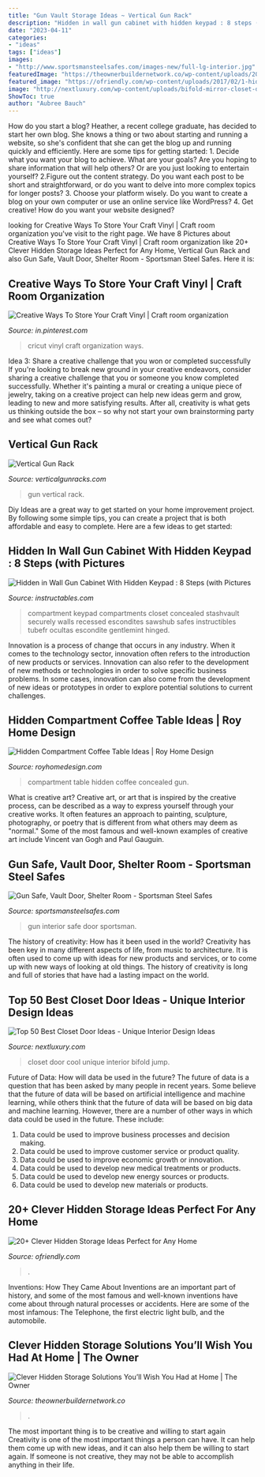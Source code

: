 ```yaml
---
title: "Gun Vault Storage Ideas ~ Vertical Gun Rack"
description: "Hidden in wall gun cabinet with hidden keypad : 8 steps (with pictures"
date: "2023-04-11"
categories:
- "ideas"
tags: ["ideas"]
images:
- "http://www.sportsmansteelsafes.com/images-new/full-lg-interior.jpg"
featuredImage: "https://theownerbuildernetwork.co/wp-content/uploads/2015/10/Clever-Hidden-Storage-15.jpg"
featured_image: "https://ofriendly.com/wp-content/uploads/2017/02/1-hidden-storage-ideas.jpg"
image: "http://nextluxury.com/wp-content/uploads/bifold-mirror-closet-door-cool-design-ideas.jpg"
ShowToc: true
author: "Aubree Bauch"
---
```



How do you start a blog?
Heather, a recent college graduate, has decided to start her own blog. She knows a thing or two about starting and running a website, so she's confident that she can get the blog up and running quickly and efficiently. Here are some tips for getting started: 1. Decide what you want your blog to achieve. What are your goals? Are you hoping to share information that will help others? Or are you just looking to entertain yourself? 2.Figure out the content strategy. Do you want each post to be short and straightforward, or do you want to delve into more complex topics for longer posts? 3. Choose your platform wisely. Do you want to create a blog on your own computer or use an online service like WordPress? 4. Get creative! How do you want your website designed?

	

		
looking for Creative Ways To Store Your Craft Vinyl | Craft room organization you've visit to the right page. We have 8 Pictures about Creative Ways To Store Your Craft Vinyl | Craft room organization like 20+ Clever Hidden Storage Ideas Perfect for Any Home, Vertical Gun Rack and also Gun Safe, Vault Door, Shelter Room - Sportsman Steel Safes. Here it is:
		
    
## Creative Ways To Store Your Craft Vinyl | Craft Room Organization

<img loading=lazy src="https://i.pinimg.com/736x/80/a6/41/80a641623ab2e72b837a96da69923df0.jpg" onerror="this.onerror=null;this.src='https://tse1.mm.bing.net/th?id=OIP.4UReKX92UuqJhXK5_nD5FAAAAA&amp;pid=15.1';" alt="Creative Ways To Store Your Craft Vinyl | Craft room organization">

_Source: in.pinterest.com_

>cricut vinyl craft organization ways. 

	

Idea 3: Share a creative challenge that you won or completed successfully
If you're looking to break new ground in your creative endeavors, consider sharing a creative challenge that you or someone you know completed successfully. Whether it's painting a mural or creating a unique piece of jewelry, taking on a creative project can help new ideas germ and grow, leading to new and more satisfying results. After all, creativity is what gets us thinking outside the box – so why not start your own brainstorming party and see what comes out?

    
## Vertical Gun Rack

<img loading=lazy src="http://www.verticalgunracks.com/uploads/3/2/2/5/32257811/s201770780116283532_p1_i30_w640.jpeg" onerror="this.onerror=null;this.src='https://tse1.mm.bing.net/th?id=OIP.QDqTs3o6kGq3YzueNXiFCwHaFj&amp;pid=15.1';" alt="Vertical Gun Rack">

_Source: verticalgunracks.com_

>gun vertical rack. 

	

Diy Ideas are a great way to get started on your home improvement project. By following some simple tips, you can create a project that is both affordable and easy to complete. Here are a few ideas to get started: 

    
## Hidden In Wall Gun Cabinet With Hidden Keypad : 8 Steps (with Pictures

<img loading=lazy src="https://cdn.instructables.com/ORIG/FFC/OGBA/HPCLK9LH/FFCOGBAHPCLK9LH.jpg" onerror="this.onerror=null;this.src='https://tse1.mm.bing.net/th?id=OIP.j4wT-vpQwkC45uQhinu7fgHaJ4&amp;pid=15.1';" alt="Hidden in Wall Gun Cabinet With Hidden Keypad : 8 Steps (with Pictures">

_Source: instructables.com_

>compartment keypad compartments closet concealed stashvault securely walls recessed escondites sawshub safes instructibles tubefr ocultas escondite gentlemint hinged. 

	

Innovation is a process of change that occurs in any industry. When it comes to the technology sector, innovation often refers to the introduction of new products or services. Innovation can also refer to the development of new methods or technologies in order to solve specific business problems. In some cases, innovation can also come from the development of new ideas or prototypes in order to explore potential solutions to current challenges.

    
## Hidden Compartment Coffee Table Ideas | Roy Home Design

<img loading=lazy src="https://www.royhomedesign.com/wp-content/uploads/2017/07/hidden-compartment-coffee-table-01.jpg" onerror="this.onerror=null;this.src='https://tse4.mm.bing.net/th?id=OIP.O2QVkoEPwcCJC3mYEvsdFQHaLH&amp;pid=15.1';" alt="Hidden Compartment Coffee Table Ideas | Roy Home Design">

_Source: royhomedesign.com_

>compartment table hidden coffee concealed gun. 

	

What is creative art?
Creative art, or art that is inspired by the creative process, can be described as a way to express yourself through your creative works. It often features an approach to painting, sculpture, photography, or poetry that is different from what others may deem as "normal." Some of the most famous and well-known examples of creative art include Vincent van Gogh and Paul Gauguin.

    
## Gun Safe, Vault Door, Shelter Room - Sportsman Steel Safes

<img loading=lazy src="http://www.sportsmansteelsafes.com/images-new/full-lg-interior.jpg" onerror="this.onerror=null;this.src='https://tse4.mm.bing.net/th?id=OIP.9KbOerZyLwI3ozDp167JcAHaGb&amp;pid=15.1';" alt="Gun Safe, Vault Door, Shelter Room - Sportsman Steel Safes">

_Source: sportsmansteelsafes.com_

>gun interior safe door sportsman. 

	

The history of creativity: How has it been used in the world?
Creativity has been key in many different aspects of life, from music to architecture. It is often used to come up with ideas for new products and services, or to come up with new ways of looking at old things. The history of creativity is long and full of stories that have had a lasting impact on the world.

    
## Top 50 Best Closet Door Ideas - Unique Interior Design Ideas

<img loading=lazy src="http://nextluxury.com/wp-content/uploads/bifold-mirror-closet-door-cool-design-ideas.jpg" onerror="this.onerror=null;this.src='https://tse3.mm.bing.net/th?id=OIP.5uuJkOj69-5QtJfUeU6OMgAAAA&amp;pid=15.1';" alt="Top 50 Best Closet Door Ideas - Unique Interior Design Ideas">

_Source: nextluxury.com_

>closet door cool unique interior bifold jump. 

	

Future of Data: How will data be used in the future?
The future of data is a question that has been asked by many people in recent years. Some believe that the future of data will be based on artificial intelligence and machine learning, while others think that the future of data will be based on big data and machine learning. However, there are a number of other ways in which data could be used in the future. These include:
1. Data could be used to improve business processes and decision making.
2. Data could be used to improve customer service or product quality.
3. Data could be used to improve economic growth or innovation.
4. Data could be used to develop new medical treatments or products.
5. Data could be used to develop new energy sources or products.
6. Data could be used to develop new materials or products.

    
## 20+ Clever Hidden Storage Ideas Perfect For Any Home

<img loading=lazy src="https://ofriendly.com/wp-content/uploads/2017/02/1-hidden-storage-ideas.jpg" onerror="this.onerror=null;this.src='https://tse3.mm.bing.net/th?id=OIP.mwt91DDAACsZn06-yEXZMAHaGp&amp;pid=15.1';" alt="20+ Clever Hidden Storage Ideas Perfect for Any Home">

_Source: ofriendly.com_

>. 

	

Inventions: How They Came About
Inventions are an important part of history, and some of the most famous and well-known inventions have come about through natural processes or accidents. Here are some of the most infamous: The Telephone, the first electric light bulb, and the automobile.

    
## Clever Hidden Storage Solutions You’ll Wish You Had At Home | The Owner

<img loading=lazy src="https://theownerbuildernetwork.co/wp-content/uploads/2015/10/Clever-Hidden-Storage-15.jpg" onerror="this.onerror=null;this.src='https://tse1.mm.bing.net/th?id=OIP.EzRfti29pWyJWMXOksMN6gHaLH&amp;pid=15.1';" alt="Clever Hidden Storage Solutions You’ll Wish You Had at Home | The Owner">

_Source: theownerbuildernetwork.co_

>. 

	

The most important thing is to be creative and willing to start again
Creativity is one of the most important things a person can have. It can help them come up with new ideas, and it can also help them be willing to start again. If someone is not creative, they may not be able to accomplish anything in their life.


